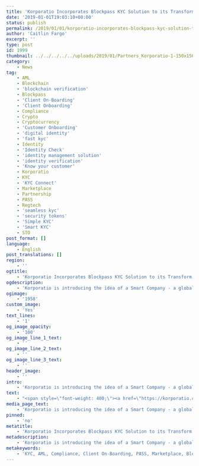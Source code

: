 ```yaml
---
title: 'Korporatio Incorporates Blockpass KYC Solution to its Transform Corporate Legal Form'
date: '2019-01-01T19:03:10+00:00'
status: publish
permalink: /2019/01/01/korporatio-incorporates-blockpass-kyc-solution-to-its-transform-corporate-legal-form
author: 'Caitlin Fargo'
excerpt: ''
type: post
id: 1999
thumbnail: ../../../../../uploads/2019/01/Partners_Korporatio-1-150x150.jpg
category:
    - News
tag:
    - AML
    - Blockchain
    - 'blockchain verification'
    - Blockpass
    - 'Client On-Boarding'
    - 'Client Onboarding'
    - Compliance
    - Crypto
    - Cryptocurrency
    - 'Customer Onboarding'
    - 'digital identity'
    - 'fast kyc'
    - Identity
    - 'Identity Check'
    - 'identity management solution'
    - 'identity verification'
    - 'Know your customer'
    - Korporatio
    - KYC
    - 'KYC Connect'
    - Marketplace
    - Partnership
    - PASS
    - Regtech
    - 'seamless kyc'
    - 'security tokens'
    - 'Simple KYC'
    - 'Smart KYC'
    - STO
post_format: []
language:
    - English
post_translations: []
region:
    - ''
ogtitle:
    - 'Korporatio Incorporates Blockpass KYC Solution to its Transform Corporate Legal Form'
ogdescription:
    - 'Korporatio is introducing the idea of a Smart Company - a globally-connected and blockchain-compatible company with its own legal identity. In providing this service, Korporatio create legally recognised trading entities which can own assets, capital and employ people. Using smart contracts and blockchain technology, Korporatio already change the way that businesses start up and operate by removing bureaucracy and red tape that prevents progress.'
ogimage:
    - '1958'
custom_image:
    - 'Yes'
text_lines:
    - '1'
og_image_opacity:
    - '100'
og_image_line_1_text:
    - ''
og_image_line_2_text:
    - ''
og_image_line_3_text:
    - ''
header_image:
    - ''
intro:
    - 'Korporatio is introducing the idea of a Smart Company - a globally-connected and blockchain-compatible company with its own legal identity. In providing this service, Korporatio create legally recognised trading entities which can own assets, capital and employ people. Using smart contracts and blockchain technology, Korporatio already change the way that businesses start up and operate by removing bureaucracy and red tape that prevents progress.'
text:
    - "<span style=\"font-weight: 400;\"><a href=\"https://korporatio.com/\">Korporatio</a> is introducing the idea of a Smart Company - a globally-connected and blockchain-compatible company with its own legal identity. In providing this service, Korporatio create legally recognised trading entities which can own assets, capital and employ people. Using smart contracts and blockchain technology, Korporatio already changes the way that businesses start up and operate by removing bureaucracy and red tape that prevents progress.</span>\r\n\r\n<span style=\"font-weight: 400;\">Blockpass is a digital identity application and service which brings control back to the user.\_</span><span style=\"font-weight: 400;\">Blockpass provides a streamlined and cost-effective user onboarding process for regulated\_</span><span style=\"font-weight: 400;\">industries and any kind of online service. From the Blockpass Application, users can create,\_</span><span style=\"font-weight: 400;\">store, and manage a data-secure digital identity that can be used for an entire ecosystem of\_</span><span style=\"font-weight: 400;\">services or token purchases.</span>\r\n\r\n<span style=\"font-weight: 400;\">Through its integration of Blockpass’ <a href=\"http://www.blockpass.org/kyc\">KYC verification</a> process into its proprietary platform, Korporatio offer seamless and compliant user onboarding for new users. To celebrate the partnership, Korporatio will offer 40 free PASS Tokens for companies who incorporate using Blockpass seamless verification service, KYC Connect. For company registration via Blockpass KYC services made between 2nd of January to 9th of January, users will receive a 20% discount on Korporatio services.</span>\r\n\r\n<span style=\"font-weight: 400;\">Korporatio joins a growing number of companies to enjoy Blockpass’ quick and easy KYC compliance solution which is increasingly being employed by Blockchain companies such as Infinito, GoSecurity and DSTOQ. Companies such as these, as well as Korporatio, are using blockchain technology to create global solutions in a tokenised and efficient economy.</span>\r\n\r\n<span style=\"font-weight: 400;\">To quote Stefano Covolan, founder of Korporatio:\_\_</span><span style=\"font-weight: 400;\">“It is amazing to have Blockpass on our side. Our goal to make Smart Company incorporation effortless is becoming more and more of a reality. Thanks to this partnership Korporatio users will be able to remove another human touch point during the incorporation process. We always emphasize how the community is the central point of our work, and I believe this collaboration shows exactly this!”</span>\r\n\r\n<span style=\"font-weight: 400;\"><a href=\"https://www.linkedin.com/in/adamvaziri/\">Adam Vaziri</a>, CEO of Blockpass, said: “We are excited to partner with Korporatio in their efforts to improve the experience of starting and running a business. At Blockpass we are dedicated to providing identity solutions and as we are developing a company identity solution to compliment our human identity verification solution we hope to continue to work closely with Korporatio as we progress. The future of business and commerce is through blockchain ecosystems and we are proud to contribute to furthering this goal.”</span>\r\n\r\n<span style=\"font-weight: 400;\">Blockpass has announced a number of key collaborations recently, most notably with Edinburgh Napier University for the creation of the pioneering new blockchain research laboratory, the <a href=\"https://identity-lab.blockpass.org\">Blockpass Identity Lab</a>. With five fully funded Studentships and led by Professor Bill Buchanan, the Blockpass Identity Lab will focus on the creation of world-leading knowledge and innovation around citizen-focused systems which enshrine the right to privacy.</span>\r\n\r\n<a href=\"https://korporatio.com/question-page/\" target=\"_blank\" rel=\"noopener\"><img class=\"alignnone size-full wp-image-2068\" src=\"https://www.blockpass.org/wp-content/uploads/2019/01/Blockpass-Get-Started-BTN04-1.png\" alt=\"\" width=\"351\" height=\"52\" /></a>"
media_page_text:
    - 'Korporatio is introducing the idea of a Smart Company - a globally-connected and blockchain-compatible company with its own legal identity. In providing this service, Korporatio create legally recognised trading entities which can own assets, capital and employ people. Using smart contracts and blockchain technology, Korporatio already change the way that businesses start up and operate by removing bureaucracy and red tape that prevents progress.'
pinned:
    - 'no'
metatitle:
    - 'Korporatio Incorporates Blockpass KYC Solution to its Transform Corporate Legal Form'
metadescription:
    - 'Korporatio is introducing the idea of a Smart Company - a globally-connected and blockchain-compatible company with its own legal identity. In providing this service, Korporatio create legally recognised trading entities which can own assets, capital and employ people. Using smart contracts and blockchain technology, Korporatio already change the way that businesses start up and operate by removing bureaucracy and red tape that prevents progress.'
metakeywords:
    - 'KYC, AML, Compliance, Client On-Boarding, PASS, Marketplace, Blockpass, Identity, Identity Verification, Customer Onboarding, Digital identity, identity management solution, Identity Verification, Know your customer, regtech, security tokens, sto, blockchain verification, partnership, identity check, client onboarding, cryptocurrency, blockchain, crypto, KYC Connect, Korporatio, Fast KYC, Smart KYC, Seamless KYC, Simple KYC '
---
```

<!DOCTYPE html PUBLIC "-//W3C//DTD HTML 4.0 Transitional//EN" "http://www.w3.org/TR/REC-html40/loose.dtd">
<?xml encoding="UTF-8">
